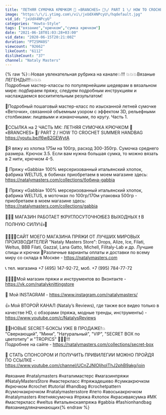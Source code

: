```yaml
---
title: "ЛЕТНЯЯ СУМОЧКА КРЮЧКОМ 🌿 «BRANCHES» 🌿\/ PART 1 \/ HOW TO CROCHET SUMMER HANDBAG"
image: "https:\/\/i.ytimg.com\/vi\/jxUdX4NPcyU\/hqdefault.jpg"
vid_id: "jxUdX4NPcyU"
categories: "Howto-Style"
tags: ["вязание","крючком","сумка крючком"]
date: "2021-06-18T01:03:28+03:00"
vid_date: "2020-06-15T20:21:00Z"
duration: "PT25M40S"
viewcount: "92662"
likeCount: "6112"
dislikeCount: "37"
channel: "Nataly Masters"
---
```

{% raw %}💥Новая увлекательная рубрика на канале💥!!! 💥💥💥Вязаные ЛЕГЕНДЫ!!!💥💥💥<br /> Подробные мастер-классы по популярнейшим шедеврам в вязальном мире: подбираем пряжу, следуем подробным инструкциям и наслаждаемся восхитительным результатом!<br /><br />🌿Подробный пошаговый мастер-класс по изысканной летней сумочке «Веточки», связанной объемным узором с эффектом 3D, рельефными столбиками: лицевыми и изнаночными, по кругу. Часть 1.<br /><br />🌿ССЫЛКА на 2 ЧАСТЬ МК: ЛЕТНЯЯ СУМОЧКА КРЮЧКОМ 🌿 «BRANCHES» 🌿/ PART 2 / HOW TO CROCHET SUMMER HANDBAG <a rel="nofollow" target="blank" href="https://youtu.be/f6w82GEWytA">https://youtu.be/f6w82GEWytA</a><br /><br />🌿Я вяжу из хлопка 175м на 100гр, расход 300-350гр. Сумочка среднего размера. Крючок 3.5. Если вам нужна большая сумка, то можно вязать в 2 нити, крючком 4-5.<br /><br />🌹 Пряжу «Gabbia»  100% мерсеризованный итальянский хлопок, фабрика WELTUS, в бобинах приобретаем в моем магазине здесь: <a rel="nofollow" target="blank" href="https://natalymasters.com/collections/бобина-gabbia">https://natalymasters.com/collections/бобина-gabbia</a><br /><br />🌹 Пряжу «Gabbia» 100% мерсеризованный итальянский хлопок, фабрика WELTUS,  в моточках по 100гр/170м упаковка 500гр - приобретаем в моем магазине здесь: <a rel="nofollow" target="blank" href="https://natalymasters.com/collections/gabbia">https://natalymasters.com/collections/gabbia</a><br /><br />🌹🌹🌹 МАГАЗИН РАБОТАЕТ ❗️КРУГЛОСУТОЧНО❗️БЕЗ ВЫХОДНЫХ ❗️ В ПОЛНУЮ СИЛУ!👍🙂<br /><br />🌹🌹🌹🌹САЙТ МОЕГО  МАГАЗИНА ПРЯЖИ ОТ ЛУЧШИХ МИРОВЫХ ПРОИЗВОДИТЕЛЕЙ &quot;Nataly Masters Store&quot;: Drops, Alize, Ice, Filati, Weltus, BBB Filati, Gazzal, Lana Gatto, Michell, Filitaly-Lab и др. Лучшие спицы и крючки 💓Различные варианты оплаты и доставки по всему миру со склада в Москве - <a rel="nofollow" target="blank" href="https://natalymasters.com">https://natalymasters.com</a><br /><br />📞 тел. магазина +7 (495) 147-92-72, моб. +7 (995) 784-77-72<br /><br />🧶🌹🌹🌹Мой магазин пряжи и инструментов во Вконтакте - <a rel="nofollow" target="blank" href="https://vk.com/natalyknittingstore">https://vk.com/natalyknittingstore</a><br /><br />🐹 Мой INSTAGRAM - <a rel="nofollow" target="blank" href="https://www.instagram.com/natalymasters/">https://www.instagram.com/natalymasters/</a><br /><br />👍 Мой ВТОРОЙ КАНАЛ (Nataly’s Reviews), где также все видео только в качестве HD, с обзорами (пряжа, модные тренды, инструменты) - <a rel="nofollow" target="blank" href="https://www.youtube.com/c/NatalysReviews">https://www.youtube.com/c/NatalysReviews</a><br /><br />💁‍♀️НОВЫЕ SECRET-БОКСЫ УЖЕ В ПРОДАЖЕ!💥<br />&quot;Сверкающий&quot;, &quot;Мини&quot;, &quot;Натуральный&quot;, &quot;VIP&quot;, &quot;SECRET BOX по цветотипу&quot; и &quot;TROPICS&quot; 🌴🌴🌴!!!<br />Подробнее на сайте - <a rel="nofollow" target="blank" href="https://natalymasters.com/collections/secret-box">https://natalymasters.com/collections/secret-box</a><br /><br />🦋 СТАТЬ СПОНСОРОМ И ПОЛУЧИТЬ ПРИВИЛЕГИИ МОЖНО ПРОЙДЯ ПО ССЫЛКЕ - <a rel="nofollow" target="blank" href="https://www.youtube.com/channel/UCnZJNlOljhoIThJ2phB9akg/join">https://www.youtube.com/channel/UCnZJNlOljhoIThJ2phB9akg/join</a><br /><br />#вязание #natalymasters #наталимастерс #магазинпряжи #NatalyMastersStore #мастеркласс #пряжадешево #сумкакрючком  #крючком #crochet #tutorial #handbag #crochetpattern #сумочкакрючком   #natalymastersstore #лето  #авоськакрючком  #natalymasters #летняясумочка #пряжа  #хлопок  #красиваясумка #МК #мастеркласс #weltus #итальянскаяпряжа #gabbia #fashionhandbag #вязаниедляначинающих{% endraw %}
